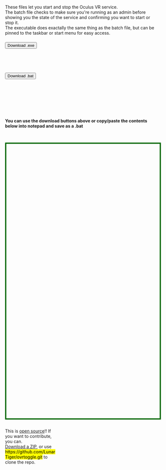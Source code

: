 <div id='readme' style="max-width:100%;height:100px;width:550px;border: 0;margin: auto;display: inline-block;">
	<p>These files let you start and stop the Oculus VR service.<br>The batch file checks to make sure you're running as an admin before showing you the state of the service and confirming you want to start or stop it.<br>The executable does exactally the same thing as the batch file, but can be pinned to the taskbar or start menu for easy access.</p>
</div>
<hr style="height:10px; visibility:hidden;" />
<div id='exe' style="max-width:50%;height:100px;width:300px;border: 0;margin: auto;display: inline-block;">
	<a href='ovrtoggle.exe' style='text-decoration: none;'><button>Download .exe</button></a>
</div>
<div id='bat' style="max-width:50%;height:100px;width:300px;border: 0;margin: auto;display: inline-block;">
	<a href='ovrtoggle.bat' style='text-decoration: none;'><button>Download .bat</button></a>
</div>
<hr style="height:1px; visibility:hidden;" />
<div style="max-width:100%;height:100px;width:550px;border: 0;margin: auto;display: inline-block;">
	<h4>You can use the download buttons above or copy/paste the contents below into notepad and save as a .bat</h4>
</div>
<br>
<div id='rawfile' style="max-width:100%;max-height:95%;height:900px;width:705px;border: 4px solid #006900;margin: auto;display: inline-block;">
	<pre id="thePre" style="text-align:left; background:transparent; color: green;max-width:100%;max-height:100%;border: 0;"></pre>
</div>
<hr style="height:1px; visibility:hidden;" />
<footer>
	<div style="max-width:33%;height: auto;width: auto;border: 0;margin: auto;display: inline-block;">
		This is <a href='https://raw.githubusercontent.com/LunarTiger/ovrtoggle/master/LICENSE' target="_blank">open source</a>!! If you want to contribute, you can.<br>
		<a href='https://github.com/LunarTiger/ovrtoggle/archive/master.zip'>Download a ZIP</a>, or use <mark>https://github.com/LunarTiger/ovrtoggle.git</mark> to clone the repo.
	</div>
</footer>
<script>
	fetch('https://lunartiger.github.io/ovrtoggle/ovrtoggle.bat')
	.then(body=>body.text())
	.then(body=>{
		document.getElementById('thePre').innerText = body;
	})
</script>